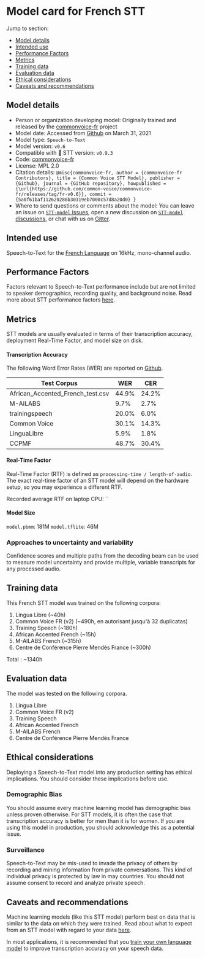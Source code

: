 # Model card for French STT

Jump to section:

- [Model details](#model-details)
- [Intended use](#intended-use)
- [Performance Factors](#performance-factors)
- [Metrics](#metrics)
- [Training data](#training-data)
- [Evaluation data](#evaluation-data)
- [Ethical considerations](#ethical-considerations)
- [Caveats and recommendations](#caveats-and-recommendations)

## Model details

- Person or organization developing model: Originally trained and released by the [commonvoice-fr](https://github.com/common-voice/commonvoice-fr) project
- Model date: Accessed from [Github](https://github.com/common-voice/commonvoice-fr/releases/tag/fr-v0.6) on March 31, 2021
- Model type: `Speech-to-Text`
- Model version: `v0.6`
- Compatible with 🐸 STT version: `v0.9.3`
- Code: [commonvoice-fr](https://github.com/common-voice/commonvoice-fr)
- License: MPL 2.0
- Citation details: `@misc{commonvoice-fr,
author = {commonvoice-fr Contributors},
title = {Common Voice STT Model},
publisher = {Github},
journal = {GitHub repository},
howpublished = {\url{https://github.com/common-voice/commonvoice-fr/releases/tag/fr-v0.6}},
commit = {5a0f61baf112620286b30319eb7000c57d8a20d0}
}`
- Where to send questions or comments about the model: You can leave an issue on [`STT-model` issues](https://github.com/coqui-ai/STT-models/issues), open a new discussion on [`STT-model` discussions](https://github.com/coqui-ai/STT-models/discussions), or chat with us on [Gitter](https://gitter.im/coqui-ai/).

## Intended use

Speech-to-Text for the [French Language](https://en.wikipedia.org/wiki/French_language) on 16kHz, mono-channel audio.

## Performance Factors

Factors relevant to Speech-to-Text performance include but are not limited to speaker demographics, recording quality, and background noise. Read more about STT performance factors [here](https://stt.readthedocs.io/en/latest/DEPLOYMENT.html#how-will-a-model-perform-on-my-data).

## Metrics

STT models are usually evaluated in terms of their transcription accuracy, deployment Real-Time Factor, and model size on disk.

#### Transcription Accuracy

The following Word Error Rates (WER) are reported on [Github](https://github.com/common-voice/commonvoice-fr/releases/tag/fr-v0.6).

|Test Corpus|WER|CER|
|-----------|---|---|
|African_Accented_French_test.csv|44.9\%|24.2\%|
|M-AILABS|9.7\%|2.7\%|
|trainingspeech|20.0\%|6.0\%|
|Common Voice|30.1\%|14.3\%|
|LinguaLibre|5.9\%|1.8\%|
|CCPMF|48.7\%|30.4\%|

#### Real-Time Factor

Real-Time Factor (RTF) is defined as `processing-time / length-of-audio`. The exact real-time factor of an STT model will depend on the hardware setup, so you may experience a different RTF.

Recorded average RTF on laptop CPU: ``

#### Model Size

`model.pbmm`: 181M
`model.tflite`: 46M

### Approaches to uncertainty and variability

Confidence scores and multiple paths from the decoding beam can be used to measure model uncertainty and provide multiple, variable transcripts for any processed audio.

## Training data

This French STT model was trained on the following corpora:

1. Lingua Libre (~40h)
2. Common Voice FR (v2) (~490h, en autorisant jusqu'à 32 duplicatas)
3. Training Speech (~180h)
4. African Accented French (~15h)
5. M-AILABS French (~315h)
6. Centre de Conférence Pierre Mendès France (~300h)

Total : ~1340h

## Evaluation data

The model was tested on the following corpora.

1. Lingua Libre
2. Common Voice FR (v2)
3. Training Speech
4. African Accented French
5. M-AILABS French
6. Centre de Conférence Pierre Mendès France

## Ethical considerations

Deploying a Speech-to-Text model into any production setting has ethical implications. You should consider these implications before use.

### Demographic Bias

You should assume every machine learning model has demographic bias unless proven otherwise. For STT models, it is often the case that transcription accuracy is better for men than it is for women. If you are using this model in production, you should acknowledge this as a potential issue.

### Surveillance

Speech-to-Text may be mis-used to invade the privacy of others by recording and mining information from private conversations. This kind of individual privacy is protected by law in may countries. You should not assume consent to record and analyze private speech.

## Caveats and recommendations

Machine learning models (like this STT model) perform best on data that is similar to the data on which they were trained. Read about what to expect from an STT model with regard to your data [here](https://stt.readthedocs.io/en/latest/DEPLOYMENT.html#how-will-a-model-perform-on-my-data). 

In most applications, it is recommended that you [train your own language model](https://stt.readthedocs.io/en/latest/LANGUAGE_MODEL.html) to improve transcription accuracy on your speech data.
